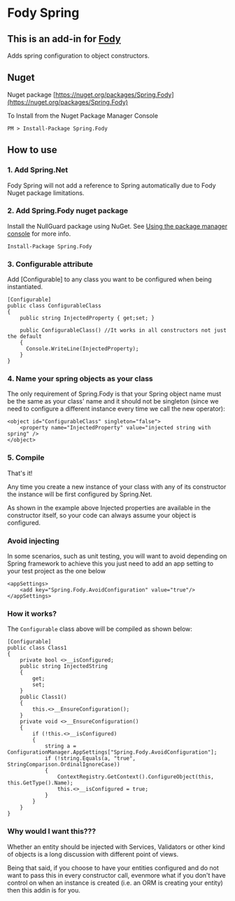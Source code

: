 Fody Spring
======================================================================

This is an add-in for [Fody](https://github.com/Fody/Fody/) 
------

Adds spring configuration to object constructors.

## Nuget 

Nuget package [https://nuget.org/packages/Spring.Fody](https://nuget.org/packages/Spring.Fody) 

To Install from the Nuget Package Manager Console 
    
    PM > Install-Package Spring.Fody
    
## How to use

### 1. Add Spring.Net

Fody Spring will not add a reference to Spring automatically due to Fody Nuget package limitations.

### 2. Add  Spring.Fody nuget package

Install the NullGuard package using NuGet. See [Using the package manager console](http://docs.nuget.org/docs/start-here/using-the-package-manager-console) for more info.

    Install-Package Spring.Fody
    
### 3. Configurable attribute

Add [Configurable] to any class you want to be configured when being instantiated.

	[Configurable]
	public class ConfigurableClass
	{
		public string InjectedProperty { get;set; }
		
		public ConfigurableClass() //It works in all constructors not just the default
		{
		  Console.WriteLine(InjectedProperty);
		}
	}

### 4. Name your spring objects as your class

The only requirement of Spring.Fody is that your Spring object name must be the same as your class' name and it should not be singleton (since we need to configure a different instance every time we call the new operator):

	<object id="ConfigurableClass" singleton="false">
		<property name="InjectedProperty" value="injected string with spring" />
	</object>


### 5. Compile

That's it!

Any time you create a new instance of your class with any of its constructor the instance will be first configured by Spring.Net.

As shown in the example above Injected properties are available in the constructor itself, so your code can always assume your object is configured.

### Avoid injecting

In some scenarios, such as unit testing, you will want to avoid depending on Spring framework to achieve this you just need to add an app setting to your test project as the one below

	<appSettings>
		<add key="Spring.Fody.AvoidConfiguration" value="true"/>
	</appSettings>

### How it works?
The `Configurable` class above will be compiled as shown below:

	[Configurable]
	public class Class1
	{
		private bool <>__isConfigured;
		public string InjectedString
		{
			get;
			set;
		}
		public Class1()
		{
			this.<>__EnsureConfiguration();
		}
		private void <>__EnsureConfiguration()
		{
			if (!this.<>__isConfigured)
			{
				string a = ConfigurationManager.AppSettings["Spring.Fody.AvoidConfiguration"];
				if (!string.Equals(a, "true", StringComparison.OrdinalIgnoreCase))
				{
					ContextRegistry.GetContext().ConfigureObject(this, this.GetType().Name);
					this.<>__isConfigured = true;
				}
			}
		}
	}

	
### Why would I want this???
Whether an entity should be injected with Services, Validators or other kind of objects is a long discussion with 
different point of views.

Being that said, if you choose to have your entities configured and do not want to pass this in every constructor call, 
evenmore what if you don't have control on when an instance is created (i.e. an ORM is creating your entity) then this
addin is for you.

